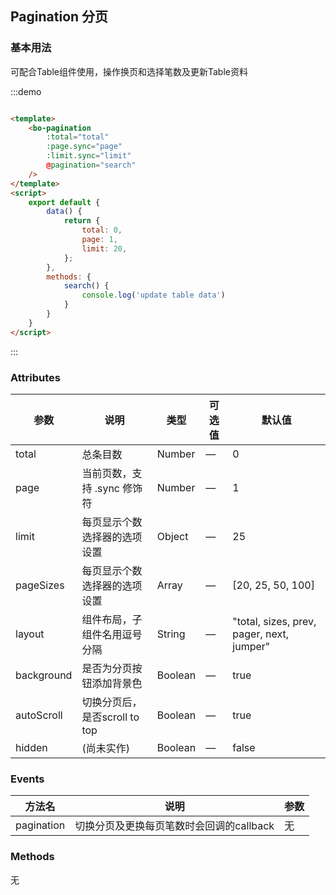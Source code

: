 ## Pagination 分页

### 基本用法

可配合Table组件使用，操作换页和选择笔数及更新Table资料

:::demo

```html

<template>
    <bo-pagination
        :total="total"
        :page.sync="page"
        :limit.sync="limit"
        @pagination="search"
    />
</template>
<script>
    export default {
        data() {
            return {
                total: 0,
                page: 1,
                limit: 20,
            };
        },
        methods: {
            search() {
                console.log('update table data')
            }
        }
    }
</script>

```

:::

### Attributes

| 参数             | 说明                         | 类型    | 可选值 | 默认值     |
| --------------- | ----------------------------| ------- | ------ | ---------- |
| total           | 总条目数                     | Number   | —      | 0 |
| page            | 当前页数，支持 .sync 修饰符                   | Number   | —      | 1          |
| limit           | 每页显示个数选择器的选项设置     | Object   | —      | 25          |
| pageSizes       | 每页显示个数选择器的选项设置     | Array    | —      | [20, 25, 50, 100]          |
| layout          | 组件布局，子组件名用逗号分隔     | String   | —      | "total, sizes, prev, pager, next, jumper"         |
| background      | 是否为分页按钮添加背景色        | Boolean  | —      | true          |
| autoScroll      | 切换分页后，是否scroll to top | Boolean   | —      | true          |
| hidden          | (尚未实作)                   | Boolean  | —      | false      |

### Events

| 方法名      | 说明                              | 参数                    |
| ---------- | -------------------------------- | ----------------------- |
| pagination | 切换分页及更换每页笔数时会回调的callback | 无 |

### Methods

无
